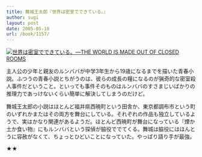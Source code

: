```yaml
---
title: 舞城王太郎『世界は密室でできている。』
author: sugi
layout: post
date: 2005-05-10
url: /book/1157/
---
```

<a href="http://www.amazon.co.jp/exec/obidos/ASIN/4062750678/chezsugi-22/ref=nosim/" name="amazletlink" target="_blank"><img src="http://i2.wp.com/ec2.images-amazon.com/images/I/51V7GGBJN3L.SL160.jpg?w=660" alt="世界は密室でできている。―THE WORLD IS MADE OUT OF CLOSED ROOMS" class="alignleft" data-recalc-dims="1" /></a>

主人公の少年と親友のルンババが中学3年生から19歳になるまでを描いた青春小説。ふつうの青春小説とちがうのは、彼らの成長の糧になるのが猟奇的な密室殺人事件だということ。といっても事件そのものはルンババのすさまじいばかりの推理力であっけないくらい簡単に解決してしまうのだけど。

舞城王太郎の小説はほとんど福井県西暁町という田舎か、東京都調布市という町のいずれかまたはその両方を舞台にしている。それぞれの作品も独立しているようで、実はかなり関連があるようだ。ほとんど西暁町が舞台になっている『煙か土か食い物』にもルンババという探偵が脇役ででてくる。舞城は脇役にはほんとうに容赦がなくて、ちょっとひどいことになっていた。やっぱり語り手が最強。

★★

